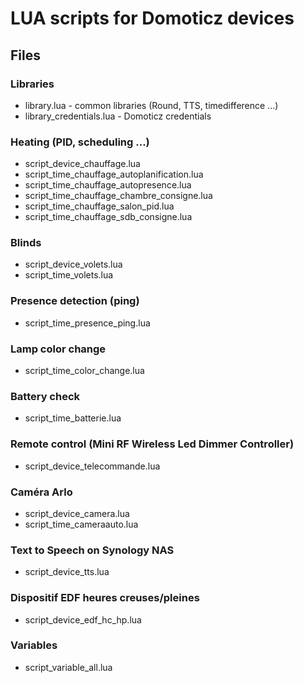 # LUA scripts for Domoticz devices

## Files
### Libraries
* library.lua - common libraries (Round, TTS, timedifference ...)
* library_credentials.lua - Domoticz credentials

### Heating (PID, scheduling ...)
* script_device_chauffage.lua
* script_time_chauffage_autoplanification.lua
* script_time_chauffage_autopresence.lua
* script_time_chauffage_chambre_consigne.lua
* script_time_chauffage_salon_pid.lua
* script_time_chauffage_sdb_consigne.lua

### Blinds
* script_device_volets.lua
* script_time_volets.lua

### Presence detection (ping)
* script_time_presence_ping.lua

### Lamp color change
* script_time_color_change.lua

### Battery check
* script_time_batterie.lua

### Remote control (Mini RF Wireless Led Dimmer Controller)
* script_device_telecommande.lua

### Caméra Arlo ###
* script_device_camera.lua
* script_time_cameraauto.lua

### Text to Speech on Synology NAS
* script_device_tts.lua

### Dispositif EDF heures creuses/pleines
* script_device_edf_hc_hp.lua

### Variables
* script_variable_all.lua
